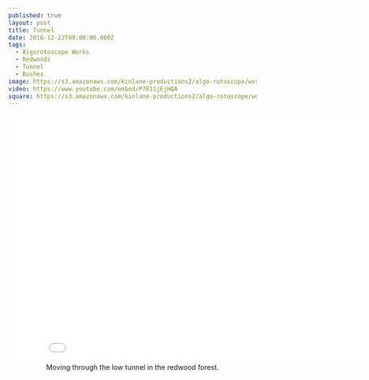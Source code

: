 ```yaml
---
published: true
layout: post
title: Tunnel
date: 2016-12-22T09:00:00.000Z
tags:
  - Algorotoscope Works
  - Redwoods
  - Tunnel
  - Bushes
image: https://s3.amazonaws.com/kinlane-productions2/algo-rotoscope/working/tunnel.png
video: https://www.youtube.com/embed/P7R11jEjHQA
square: https://s3.amazonaws.com/kinlane-productions2/algo-rotoscope/working/tunnel-square.png
---
```

<center><iframe width="853" height="505" src="{{ page.video }}" frameborder="0" allowfullscreen></iframe></center>
<center>Moving through the low tunnel in the redwood forest.</center>
